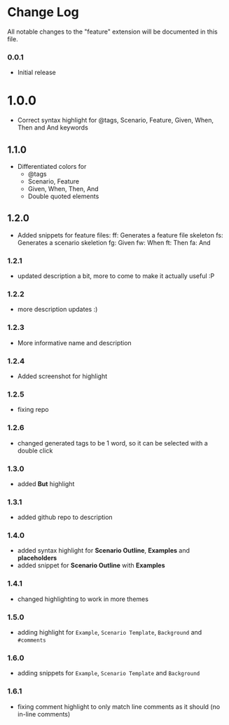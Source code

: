 # Change Log
All notable changes to the "feature" extension will be documented in this file.

### 0.0.1
- Initial release

# 1.0.0
- Correct syntax highlight for @tags, Scenario, Feature, Given, When, Then and And keywords

## 1.1.0
- Differentiated colors for
    - @tags
    - Scenario, Feature
    - Given, When, Then, And
    - Double quoted elements

## 1.2.0
- Added snippets for feature files:
    ff: Generates a feature file skeleton
    fs: Generates a scenario skeletion
    fg: Given
    fw: When
    ft: Then
    fa: And

### 1.2.1
- updated description a bit, more to come to make it actually useful :P

### 1.2.2
- more description updates :)

### 1.2.3
- More informative name and description

### 1.2.4
- Added screenshot for highlight

### 1.2.5
- fixing repo

### 1.2.6
- changed generated tags to be 1 word, so it can be selected with a double click

### 1.3.0
- added **But** highlight

### 1.3.1
- added github repo to description

### 1.4.0
- added syntax highlight for **Scenario Outline**, **Examples** and **placeholders**
- added snippet for **Scenario Outline** with **Examples**

### 1.4.1
- changed highlighting to work in more themes

### 1.5.0
- adding highlight for `Example`, `Scenario Template`, `Background` and `#comments`

### 1.6.0
- adding snippets for `Example`, `Scenario Template` and `Background`

### 1.6.1
- fixing comment highlight to only match line comments as it should (no in-line comments)
